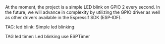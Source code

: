 At the moment, the project is a simple LED blink on GPIO 2 every second. In the future, we will advance in complexity by utilizing the GPIO driver as well as other drivers available in the Espressif SDK (ESP-IDF).


TAG: led blink: Simple led blinking

TAG led timer: Led blinking use ESPTimer